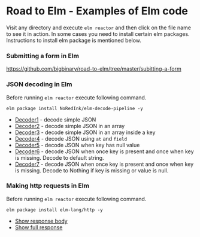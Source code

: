 # Road to Elm - Examples of Elm code

Visit any directory and execute `elm reactor`
and then click on the file name to see it in action.
In some cases you need to install certain elm packages.
Instructions to install elm package is mentioned below.

### Submitting a form in Elm

https://github.com/bigbinary/road-to-elm/tree/master/subitting-a-form

### JSON decoding in Elm

Before running `elm reactor` execute following command.

```
elm package install NoRedInk/elm-decode-pipeline -y
```

* [Decoder1](https://github.com/bigbinary/road-to-elm/blob/master/json-decoding/Decoder1.elm) - decode simple JSON
* [Decoder2](https://github.com/bigbinary/road-to-elm/blob/master/json-decoding/Decoder2.elm) - decode simple JSON in an array
* [Decoder3](https://github.com/bigbinary/road-to-elm/blob/master/json-decoding/Decoder3.elm) - decode simple JSON in an array inside a key
* [Decoder4](https://github.com/bigbinary/road-to-elm/blob/master/json-decoding/Decoder4.elm) - decode JSON using `at` and `field`
* [Decoder5](https://github.com/bigbinary/road-to-elm/blob/master/json-decoding/Decoder5.elm) - decode JSON when key has null value
* [Decoder6](https://github.com/bigbinary/road-to-elm/blob/master/json-decoding/Decoder6.elm) - decode JSON when once key is present and once when key is missing. Decode to default string.
* [Decoder7](https://github.com/bigbinary/road-to-elm/blob/master/json-decoding/Decoder7.elm) - decode JSON when once key is present and once when key is missing. Decode to Nothing if key is missing or value is null.


### Making http requests in Elm

Before running `elm reactor` execute following command.

```
elm package install elm-lang/http -y
```

* [Show response body](https://github.com/bigbinary/road-to-elm/blob/master/making-http-requests/2ShowResponseBody.elm)
* [Show full response](https://github.com/bigbinary/road-to-elm/blob/master/making-http-requests/3ShowWholeResponse.elm)

